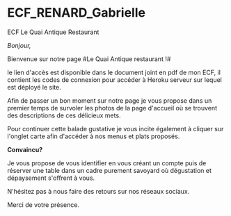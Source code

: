 # ECF_RENARD_Gabrielle
ECF Le Quai Antique Restaurant

*Bonjour,* 

Bienvenue sur notre page #Le Quai Antique restaurant !#

le lien d'accès est disponible dans le document joint en pdf de mon ECF, il contient les codes de connexion pour accéder à Heroku serveur sur lequel est déployé le site.

Afin de passer un bon moment sur notre page je vous propose dans un premier temps de survoler les photos de la page d'accueil où se trouvent des descriptions de ces délicieux mets.

Pour continuer cette balade gustative je vous incite également à cliquer sur l'onglet carte afin d'accéder à nos menus et plats proposés.

**Convaincu?** 

Je vous propose de vous identifier en vous créant un compte puis de réserver une table dans un cadre purement savoyard où dégustation et dépaysement s'offrent à vous.

N'hésitez pas à nous faire des retours sur nos réseaux sociaux.

Merci de votre présence.
